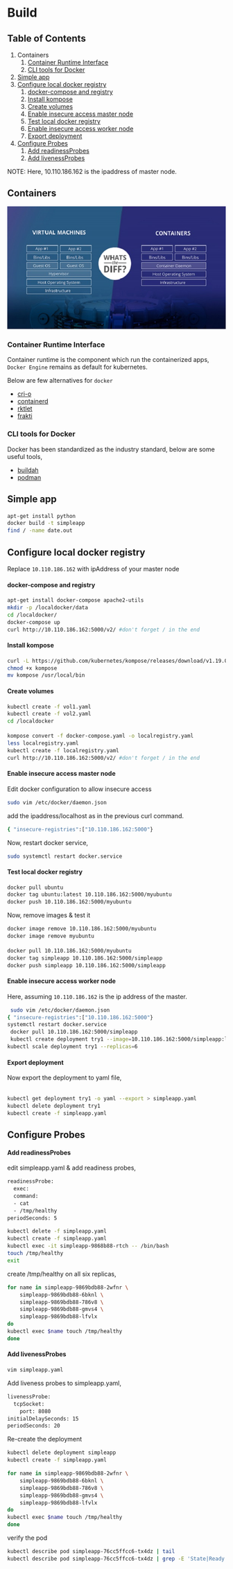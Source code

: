 # Build
## Table of Contents
1. Containers
   1. [Container Runtime Interface](#Container-Runtime-Interface)
   2. [CLI tools for Docker](#CLI-tools-for-Docker)
2. [Simple app](#simple-app)
3. [Configure local docker registry](#build-local-docker-registry)
	1. [docker-compose and registry](#docker-compose-and-registry)
	2. [Install kompose](#Install-kompose)
	3. [Create volumes](#Create-volumes)
	4. [Enable insecure access master node](#Enable-insecure-access-master-node)
	5. [Test local docker registry](#Test-local-docker-registry)
	6. [Enable insecure access worker node](#Enable-insecure-access-worker-node)
	7. [Export deployment](#Export-deployment)
4. [Configure Probes](#Configure-Probes)
	1. [Add readinessProbes](#Add-readinessProbes)
	2. [Add livenessProbes](#Add-livenessProbes)



NOTE: Here, 10.110.186.162 is the ipaddress of master node.


## Containers

![](https://raw.githubusercontent.com/zillani/img/master/k8s-resources/vm-vs-container.jpg)

### Container Runtime Interface

Container runtime is the component which run the containerized apps, `Docker Engine` remains as default
for kubernetes.

Below are few alternatives for `docker`
- [cri-o](https://cri-o.io/)
- [containerd](https://containerd.io)
- [rktlet](https://github.com/kubernetes-retired/rktlet)
- [frakti](https://github.com/kubernetes/frakti)

### CLI tools for Docker

Docker has been standardized as the industry standard, below are some useful tools,
- [buildah](https://github.com/containers/buildah)
- [podman](https://podman.io/)


## Simple app

```bash
apt-get install python
docker build -t simpleapp
find / -name date.out
```

## Configure local docker registry

Replace `10.110.186.162` with ipAddress of your master node

#### docker-compose and registry
```bash
apt-get install docker-compose apache2-utils
mkdir -p /localdocker/data
cd /localdocker/
docker-compose up
curl http://10.110.186.162:5000/v2/ #don't forget / in the end
```

#### Install kompose
```bash
curl -L https://github.com/kubernetes/kompose/releases/download/v1.19.0/kompose-linux-amd64 -o kompose
chmod +x kompose
mv kompose /usr/local/bin
```

#### Create volumes
```bash
kubectl create -f vol1.yaml
kubectl create -f vol2.yaml
cd /localdocker

kompose convert -f docker-compose.yaml -o localregistry.yaml
less localregistry.yaml
kubectl create -f localregistry.yaml
curl http://10.110.186.162:5000/v2/ #don't forget / in the end
```

#### Enable insecure access master node
Edit docker configuration to allow insecure access
```bash
sudo vim /etc/docker/daemon.json
```
add the ipaddress/localhost as in the previous curl command. 

```bash
{ "insecure-registries":["10.110.186.162:5000"}
```
Now, restart docker service, 

```bash
sudo systemctl restart docker.service
```

#### Test local docker registry

```bash
docker pull ubuntu
docker tag ubuntu:latest 10.110.186.162:5000/myubuntu
docker push 10.110.186.162:5000/myubuntu
```
Now, remove images & test it

```bash
docker image remove 10.110.186.162:5000/myubuntu
docker image remove myubuntu

docker pull 10.110.186.162:5000/myubuntu
docker tag simpleapp 10.110.186.162:5000/simpleapp
docker push simpleapp 10.110.186.162:5000/simpleapp
```

#### Enable insecure access worker node
Here, assuming `10.110.186.162` is the ip address of the master.
```bash
 sudo vim /etc/docker/daemon.json
{ "insecure-registries":["10.110.186.162:5000"}
systemctl restart docker.service
 docker pull 10.110.186.162:5000/simpleapp
 kubectl create deployment try1 --image=10.110.186.162:5000/simpleapp:latest
kubectl scale deployment try1 --replicas=6

```

#### Export deployment
Now export the deployment to yaml file,
```bash

kubectl get deployment try1 -o yaml --export > simpleapp.yaml
kubectl delete deployment try1
kubectl create -f simpleapp.yaml

```

## Configure Probes

#### Add readinessProbes
edit simpleapp.yaml & add readiness probes,
```bash
readinessProbe:
  exec:
  command:
  - cat
  - /tmp/healthy
periodSeconds: 5
```

```bash
kubectl delete -f simpleapp.yaml
kubectl create -f simpleapp.yaml
kubectl exec -it simpleapp-9868b88-rtch -- /bin/bash
touch /tmp/healthy
exit
``` 

create /tmp/healthy on all six replicas,

```bash
for name in simpleapp-9869bdb88-2wfnr \
	simpleapp-9869bdb88-6bknl \
	simpleapp-9869bdb88-786v8 \
	simpleapp-9869bdb88-gmvs4 \
	simpleapp-9869bdb88-lfvlx
do 
kubectl exec $name touch /tmp/healthy
done
```
#### Add livenessProbes

```bash
vim simpleapp.yaml
```
Add liveness probes to simpleapp.yaml,
```bash
livenessProbe: 
  tcpSocket:
    port: 8080
initialDelaySeconds: 15
periodSeconds: 20
```
Re-create the deployment
```bash
kubectl delete deployment simpleapp
kubectl create -f simpleapp.yaml
```

```bash
for name in simpleapp-9869bdb88-2wfnr \
	simpleapp-9869bdb88-6bknl \
	simpleapp-9869bdb88-786v8 \
	simpleapp-9869bdb88-gmvs4 \
	simpleapp-9869bdb88-lfvlx
do 
kubectl exec $name touch /tmp/healthy
done
```

verify the pod

```bash
kubectl describe pod simpleapp-76cc5ffcc6-tx4dz | tail
kubectl describe pod simpleapp-76cc5ffcc6-tx4dz | grep -E 'State|Ready'
```
